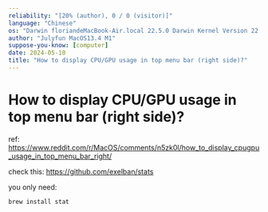 ```yaml
---
reliability: "[20% (author), 0 / 0 (visitor)]"
language: "Chinese"
os: "Darwin floriandeMacBook-Air.local 22.5.0 Darwin Kernel Version 22.5.0: Mon Apr 24 20:53:44 PDT 2023; root:xnu-8796.121.2~5/RELEASE_ARM64_T8103 arm64"
author: "Julyfun MacOS13.4 M1"
suppose-you-know: [computer]
date: 2024-05-10
title: "How to display CPU/GPU usage in top menu bar (right side)?"
---
```


# How to display CPU/GPU usage in top menu bar (right side)?

ref: https://www.reddit.com/r/MacOS/comments/n5zk0l/how_to_display_cpugpu_usage_in_top_menu_bar_right/

check this: https://github.com/exelban/stats

you only need:

```
brew install stat
```

